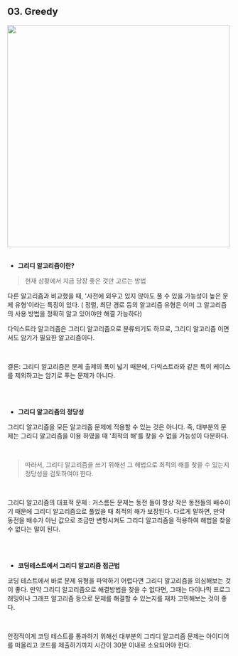## 03. Greedy

<img src = "https://user-images.githubusercontent.com/42762236/113481518-f8053300-94d4-11eb-93b8-c973088e8a20.png" width="500px">

</br>

</br>

- **그리디 알고리즘이란?**

>  현재 상황에서 지금 당장 좋은 것만 고르는 방법 
>

  다른 알고리즘과 비교했을 때, '사전에 외우고 있지 않아도 풀 수 있을 가능성이 높은 문제 유형'이라는 특징이 있다. ( 정렬, 최단 경로 등의 알고리즘 유형은 이미 그 알고리즘의 사용 방법을 정확히 알고 있어야만 해결 가능하다)

 다익스트라 알고리즘은 그리디 알고리즘으로 분류되기도 하므로, 그리디 알고리즘 이면서도 암기가 필요한 알고리즘이다. 

</br>

결론: 그리디 알고리즘은 문제 출제의 폭이 넓기 때문에, 다익스트라와 같은 특이 케이스를 제외하고는 암기로 푸는 문제가 아니다.

</br>

</br>


- **그리디 알고리즘의 정당성**

 그리디 알고리즘을 모든 알고리즘 문제에 적용할 수 있는 것은 아니다.  즉, 대부분의 문제는 그리디 알고리즘을 이용 하였을 때 '최적의 해'를 찾을 수 없을 가능성이 다분하다. 

</br>

>  따라서, 그리디 알고리즘을 쓰기 위해선 그 해법으로 최적의 해를 찾을 수 있는지 정당성을 검토하여야 한다.

</br>

그리디 알고리즘의 대표적 문제 : 거스름돈 문제는 동전 들이 항상 작은 동전들의 배수이기 때문에 그리디 알고리즘으로 풀었을 때 최적의 해가 보장된다. 다르게 말하면, 만약 동전을 배수가 아닌 값으로 조금만 변형시켜도 그리디 알고리즘을 적용하여 해법을 찾을 수 없다는 말이 된다.

</br>

</br>

- **코딩테스트에서 그리디 알고리즘 접근법**

코딩 테스트에서 바로 문제 유형을 파악하기 어렵다면 그리디 알고리즘을 의심해보는 것이 좋다. 만약 그리디 알고리즘으로 해결방법을 찾을 수 없다면, 그때는 다이나믹 프로그래밍이나 그래프 알고리즘 등으로 문제를 해결할 수 있는지를 재차 고민해보는 것이 좋다.

</br>

안정적이게 코딩 테스트를 통과하기 위해선 대부분의 그리디 알고리즘 문제는 아이디어를 떠올리고 코드를 제출하기까지 시간이 30분 이내로 소요되어야 한다.
